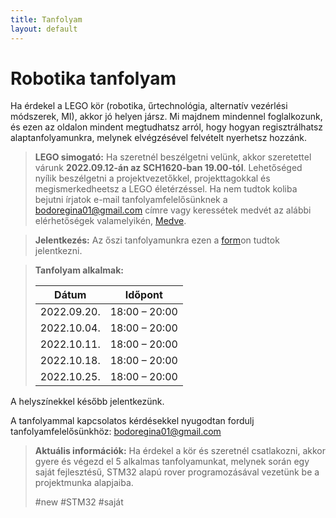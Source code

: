 ```yaml
---
title: Tanfolyam
layout: default
---
```


# Robotika tanfolyam

Ha érdekel a LEGO kör (robotika, űrtechnológia, alternatív vezérlési módszerek, MI), akkor jó helyen jársz. Mi majdnem mindennel foglalkozunk, és ezen az oldalon mindent megtudhatsz arról, hogy hogyan regisztrálhatsz alaptanfolyamunkra, melynek elvégzésével felvételt nyerhetsz hozzánk.

 > **LEGO simogató:**
 Ha szeretnél beszélgetni velünk, akkor szeretettel várunk **2022.09.12-án az SCH1620-ban 19.00-tól**. Lehetőséged nyílik beszélgetni a projektvezetőkkel, projekttagokkal és megismerkedheetsz a LEGO életérzéssel. Ha nem tudtok koliba bejutni írjatok e-mail tanfolyamfelelősünknek a [bodoregina01@gmail.com](mailto:bodoregina01@gmail.com) címre vagy keressétek medvét az alábbi elérhetőségek valamelyikén, [Medve](https://pek.sch.bme.hu/profiles/Mikl%C3%B3s).

> **Jelentkezés:**
Az őszi tanfolyamunkra ezen a [form](https://forms.gle/N99xgd7HMCohrUJGA)on tudtok jelentkezni.

> **Tanfolyam alkalmak:**   
>  
> |    Dátum    |    Időpont    |  
> |-------------|---------------|  
> | 2022.09.20. | 18:00 – 20:00 |  
> | 2022.10.04. | 18:00 – 20:00 |  
> | 2022.10.11. | 18:00 – 20:00 |  
> | 2022.10.18. | 18:00 – 20:00 |  
> | 2022.10.25. | 18:00 – 20:00 |  
> 

A helyszínekkel később jelentkezünk.

A tanfolyammal kapcsolatos kérdésekkel nyugodtan fordulj tanfolyamfelelősünkhöz: 
[bodoregina01@gmail.com](mailto:bodoregina01@gmail.com)

> **Aktuális információk:**
> Ha érdekel a kör és szeretnél csatlakozni,
akkor gyere és végezd el 5 alkalmas
tanfolyamunkat, melynek során egy saját fejlesztésű,
STM32 alapú rover programozásával
vezetünk be a projektmunka alapjaiba.
>
> #new #STM32 #saját
> 
